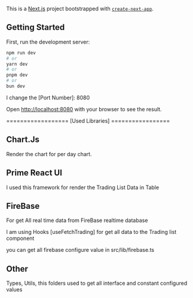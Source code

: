 This is a [Next.js](https://nextjs.org) project bootstrapped with [`create-next-app`](https://nextjs.org/docs/pages/api-reference/create-next-app).

## Getting Started

First, run the development server:

```bash
npm run dev
# or
yarn dev
# or
pnpm dev
# or
bun dev
```

I change the [Port Number]: 8080

Open [http://localhost:8080](http://localhost:8080) with your browser to see the result.

 ================== [Used Libraries] =================

## Chart.Js

Render the chart for per day chart.

## Prime React UI

I used this framework for render the Trading List Data in Table 

## FireBase 

For get All real time data from FireBase realtime database

I am using Hooks [useFetchTrading] for get all data to the Trading list component 

you can get all firebase configure value in src/lib/firebase.ts

## Other

Types, Utils, this folders used to get all interface and constant configured values

